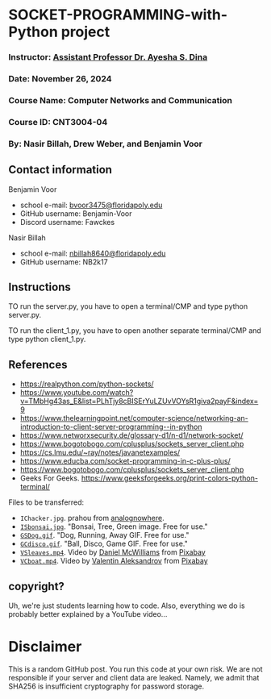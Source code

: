 # SOCKET-PROGRAMMING-with-Python project

### Instructor: <a href="https://floridapoly.edu/directory/faculty/ayesha-dina.php">Assistant Professor Dr. Ayesha S. Dina</a>
### Date: November 26, 2024
### Course Name: Computer Networks and Communication
### Course ID: CNT3004-04
### By: Nasir Billah, Drew Weber, and Benjamin Voor

## Contact information
Benjamin Voor
* school e-mail: bvoor3475@floridapoly.edu
* GitHub username: Benjamin-Voor
* Discord username: Fawckes

Nasir Billah
* school e-mail: nbillah8640@floridapoly.edu
* GitHub username: NB2k17

## Instructions

TO run the server.py, you have to open a terminal/CMP and type python server.py.

TO run the client_1.py, you have to open another separate terminal/CMP and type python client_1.py.

## References
* https://realpython.com/python-sockets/
* https://www.youtube.com/watch?v=TMbHg43as_E&list=PLhTjy8cBISErYuLZUvVOYsR1giva2payF&index=9
* https://www.thelearningpoint.net/computer-science/networking-an-introduction-to-client-server-programming--in-python
* https://www.networxsecurity.de/glossary-d1/n-d1/network-socket/
* https://www.bogotobogo.com/cplusplus/sockets_server_client.php
* https://cs.lmu.edu/~ray/notes/javanetexamples/
* https://www.educba.com/socket-programming-in-c-plus-plus/
* https://www.bogotobogo.com/cplusplus/sockets_server_client.php
* Geeks For Geeks. https://www.geeksforgeeks.org/print-colors-python-terminal/

Files to be transferred:
* `IChacker.jpg`. prahou from [analognowhere](https://www.analognowhere.com/). 
* [`ISbonsai.jpg`](https://pixabay.com/photos/bonsai-tree-green-plant-small-316573/). "Bonsai, Tree, Green image. Free for use." 
* [`GSDog.gif`](https://pixabay.com/gifs/dog-running-away-golden-retriever-7011/). "Dog, Running, Away GIF. Free for use." 
* [`GCdisco.gif`](https://pixabay.com/gifs/ball-disco-game-party-bright-11083/). "Ball, Disco, Game GIF. Free for use."
* [`VSleaves.mp4`](https://pixabay.com/videos/leaves-water-river-stream-autumn-240320/). Video by <a href="https://pixabay.com/users/mcpix22-26289376/?utm_source=link-attribution&utm_medium=referral&utm_campaign=video&utm_content=240320">Daniel McWilliams</a> from <a href="https://pixabay.com//?utm_source=link-attribution&utm_medium=referral&utm_campaign=video&utm_content=240320">Pixabay</a>
* [`VCboat.mp4`](https://pixabay.com/videos/ship-vessel-sea-boat-ocean-water-237249/). Video by <a href="https://pixabay.com/users/valentin_aleksandrov-33184095/?utm_source=link-attribution&utm_medium=referral&utm_campaign=video&utm_content=237249">Valentin Aleksandrov</a> from <a href="https://pixabay.com//?utm_source=link-attribution&utm_medium=referral&utm_campaign=video&utm_content=237249">Pixabay</a>

## copyright?

Uh, we're just students learning how to code. Also, everything we do is probably better explained by a YouTube video...

# Disclaimer
This is a random GitHub post. You run this code at your own risk. We are not responsible if your server and client data are leaked. Namely, we admit that SHA256 is insufficient cryptography for password storage.
